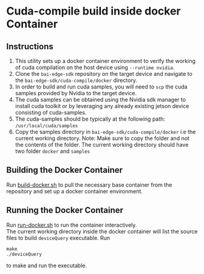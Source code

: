 # Cuda-compile build inside docker Container

## Instructions
1. This utility sets up a docker container environment to verify the working of cuda compilation on the host device using `--runtime nvidia`. 
2. Clone the `bai-edge-sdk` repository on the target device and navigate to the `bai-edge-sdk/cuda-compile/docker` directory.
3. In order to build and run cuda samples, you will need to `scp` the cuda samples provided by Nvidia to the target device.
4. The cuda samples can be obtained using the Nvidia sdk manager to install cuda toolkit or by leveraging any already existing jetson device consisting of cuda-samples.
5. The cuda-samples should be typically at the following path: `/usr/local/cuda/samples`
6. Copy the samples directory in `bai-edge-sdk/cuda-compile/docker` i.e the current working directory.
    Note: Make sure to copy the folder and not the contents of the folder. The current working directory should have two folder `docker` and `samples`

## Building the Docker Container
Run [build-docker.sh](build-docker.sh) to pull the necessary base container from the repository and set up a docker container environment.

## Running the Docker Container
Run [run-docker.sh](run-docker.sh) to run the container interactively.  
The current working directory inside the docker container will list the source files to build `deviceQuery` executable.
Run   
```
make
./deviceQuery
```
to make and run the executable.
